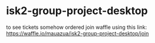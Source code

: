# isk2-group-project-desktop
to see tickets somehow ordered join waffle using this link: https://waffle.io/mauazua/isk2-group-project-desktop/join
